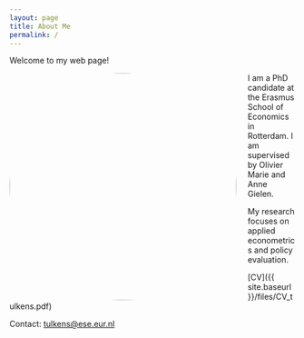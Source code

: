 ```yaml
---
layout: page
title: About Me
permalink: /
---
```


Welcome to my web page!  


<img src="{{ site.baseurl }}/files/profile.jpg" alt="Profile photo" width="400" style="border-radius: 50%; float: left; margin-right: 20px;" />


I am a PhD candidate at the Erasmus School of Economics in Rotterdam.  I am supervised by Olivier Marie and Anne Gielen.


My research focuses on applied econometrics and policy evaluation.  


[CV]({{ site.baseurl }}/files/CV_tulkens.pdf)


Contact: tulkens@ese.eur.nl

